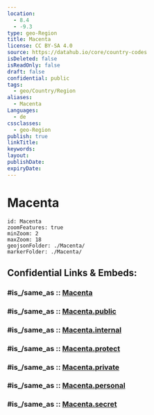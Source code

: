 ```yaml
---
location:
  - 8.4
  - -9.3
type: geo-Region
title: Macenta
license: CC BY-SA 4.0
source: https://datahub.io/core/country-codes
isDeleted: false
isReadOnly: false
draft: false
confidential: public
tags:
  - geo/Country/Region
aliases:
  - Macenta
Languages:
  - de
cssclasses:
  - geo-Region
publish: true
linkTitle:
keywords:
layout:
publishDate:
expiryDate:
---
```


# Macenta

```leaflet
id: Macenta
zoomFeatures: true 
minZoom: 2 
maxZoom: 18
geojsonFolder: ./Macenta/
markerFolder: ./Macenta/
```


## Confidential Links & Embeds: 

### #is_/same_as :: [Macenta](/_Standards/Earth/Continent/Africa/Africa~West/Guinea/Regions~Guinea/Nzérékoré/counties~Nzérékoré/Macenta.md) 

### #is_/same_as :: [Macenta.public](/_public/Earth/Continent/Africa/Africa~West/Guinea/Regions~Guinea/Nzérékoré/counties~Nzérékoré/Macenta.public.md) 

### #is_/same_as :: [Macenta.internal](/_internal/Earth/Continent/Africa/Africa~West/Guinea/Regions~Guinea/Nzérékoré/counties~Nzérékoré/Macenta.internal.md) 

### #is_/same_as :: [Macenta.protect](/_protect/Earth/Continent/Africa/Africa~West/Guinea/Regions~Guinea/Nzérékoré/counties~Nzérékoré/Macenta.protect.md) 

### #is_/same_as :: [Macenta.private](/_private/Earth/Continent/Africa/Africa~West/Guinea/Regions~Guinea/Nzérékoré/counties~Nzérékoré/Macenta.private.md) 

### #is_/same_as :: [Macenta.personal](/_personal/Earth/Continent/Africa/Africa~West/Guinea/Regions~Guinea/Nzérékoré/counties~Nzérékoré/Macenta.personal.md) 

### #is_/same_as :: [Macenta.secret](/_secret/Earth/Continent/Africa/Africa~West/Guinea/Regions~Guinea/Nzérékoré/counties~Nzérékoré/Macenta.secret.md)

